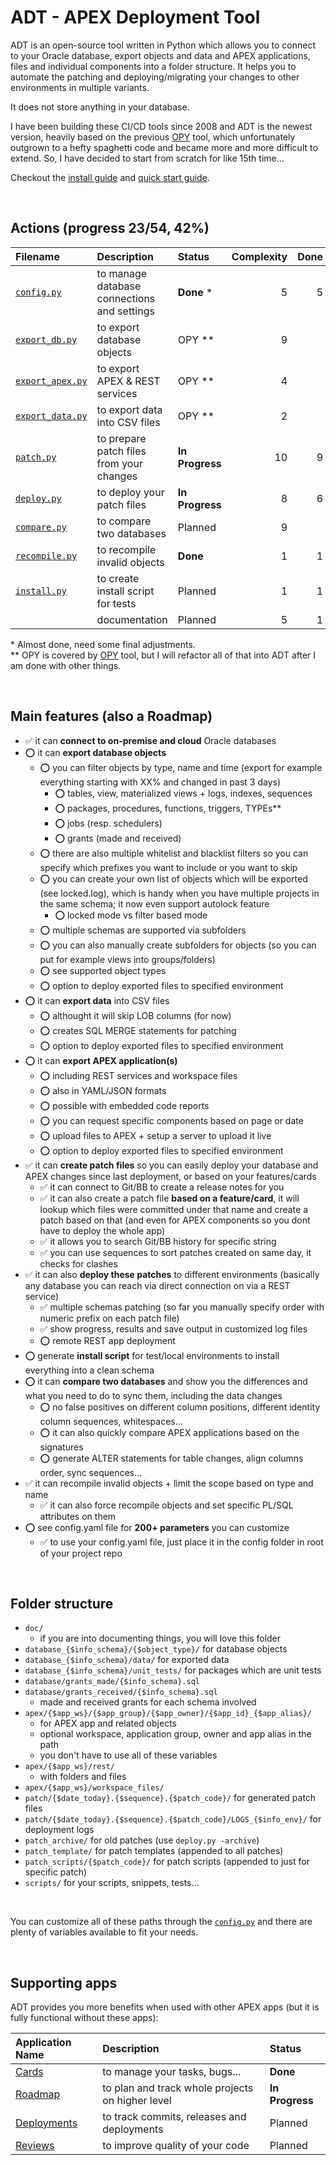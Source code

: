 # ADT - APEX Deployment Tool

ADT is an open-source tool written in Python which allows you to connect to your Oracle database, export objects and data and APEX applications, files and individual components into a folder structure.
It helps you to automate the patching and deploying/migrating your changes to other environments in multiple variants.

It does not store anything in your database.

I have been building these CI/CD tools since 2008 and ADT is the newest version, heavily based on the previous [OPY](https://github.com/jkvetina/OPY/tree/master) tool, which unfortunately outgrown to a hefty spaghetti code and became more and more difficult to extend. So, I have decided to start from scratch for like 15th time...

Checkout the [install guide](./doc/install.md) and <ins>quick start guide</ins>.

&nbsp;

## Actions (progress 23/54, 42%)

| Filename                                 | Description                                    | Status          | Complexity | Done
| :-------                                 | :----------                                    | :-----          | ---------: | ---:
| [`config.py`](./doc/config.md)           | to manage database connections and settings    | __Done__ *      |          5 | 5
| [`export_db.py`](./doc/export_db.md)     | to export database objects                     | OPY **          |          9 |
| [`export_apex.py`](./doc/export_apex.md) | to export APEX & REST services                 | OPY **          |          4 |
| [`export_data.py`](./doc/export_data.md) | to export data into CSV files                  | OPY **          |          2 |
| [`patch.py`](./doc/patch.md)             | to prepare patch files from your changes       | __In Progress__ |         10 | 9
| [`deploy.py`](./doc/deploy.md)           | to deploy your patch files                     | __In Progress__ |          8 | 6
| [`compare.py`](./doc/compare.md)         | to compare two databases                       | Planned         |          9 |
| [`recompile.py`](./doc/recompile.md)     | to recompile invalid objects                   | __Done__        |          1 | 1
| [`install.py`](./doc/install.md)         | to create install script for tests             | Planned         |          1 | 1
|                                          | documentation                                  | Planned         |          5 | 1

\* Almost done, need some final adjustments.\
\** OPY is covered by [OPY](https://github.com/jkvetina/OPY/tree/master) tool, but I will refactor all of that into ADT after I am done with other things.

&nbsp;

## Main features (also a Roadmap)

- ✅ it can __connect to on-premise and cloud__ Oracle databases
- ⭕️ it can __export database objects__
    - ⭕️ you can filter objects by type, name and time (export for example everything starting with XX% and changed in past 3 days)
        - ⭕️ tables, view, materialized views + logs, indexes, sequences
        - ⭕️ packages, procedures, functions, triggers, TYPEs**
        - ⭕️ jobs (resp. schedulers)
        - ⭕️ grants (made and received)
    - ⭕️ there are also multiple whitelist and blacklist filters so you can specify which prefixes you want to include or you want to skip
    - ⭕️ you can create your own list of objects which will be exported (see locked.log), which is handy when you have multiple projects in the same schema; it now even support autolock feature
        - ⭕️ locked mode vs filter based mode
    - ⭕️ multiple schemas are supported via subfolders
    - ⭕️ you can also manually create subfolders for objects (so you can put for example views into groups/folders)
    - ⭕️ see supported object types
    - ⭕️ option to deploy exported files to specified environment
- ⭕️ it can __export data__ into CSV files
    - ⭕️ althought it will skip LOB columns (for now)
    - ⭕️ creates SQL MERGE statements for patching
    - ⭕️ option to deploy exported files to specified environment
- ⭕️ it can __export APEX application(s)__
    - ⭕️ including REST services and workspace files
    - ⭕️ also in YAML/JSON formats
    - ⭕️ possible with embedded code reports
    - ⭕️ you can request specific components based on page or date
    - ⭕️ upload files to APEX + setup a server to upload it live
    - ⭕️ option to deploy exported files to specified environment
- ✅ it can __create patch files__ so you can easily deploy your database and APEX changes since last deployment, or based on your features/cards
    - ✅ it can connect to Git/BB to create a release notes for you
    - ✅ it can also create a patch file __based on a feature/card__, it will lookup which files were committed under that name and create a patch based on that (and even for APEX components so you dont have to deploy the whole app)
    - ✅ it allows you to search Git/BB history for specific string
    - ✅ you can use sequences to sort patches created on same day, it checks for clashes
- ✅ it can also __deploy these patches__ to different environments (basically any database you can reach via direct connection on via a REST service)
    - ✅ multiple schemas patching (so far you manually specify order with numeric prefix on each patch file)
    - ✅ show progress, results and save output in customized log files
    - ⭕️ remote REST app deployment
- ⭕️ generate __install script__ for test/local environments to install everything into a clean schema
- ⭕️ it can __compare two databases__ and show you the differences and what you need to do to sync them, including the data changes
    - ⭕️ no false positives on different column positions, different identity column sequences, whitespaces...
    - ⭕️ it can also quickly compare APEX applications based on the signatures
    - ⭕️ generate ALTER statements for table changes, align columns order, sync sequences...
- ✅ it can recompile invalid objects + limit the scope based on type and name
    - ✅ it can also force recompile objects and set specific PL/SQL attributes on them  
- ⭕️ see config.yaml file for __200+ parameters__ you can customize
    - ✅ to use your config.yaml file, just place it in the config folder in root of your project repo

&nbsp;

## Folder structure

- `doc/`
    - if you are into documenting things, you will love this folder
- `database_{$info_schema}/{$object_type}/` for database objects
- `database_{$info_schema}/data/` for exported data
- `database_{$info_schema}/unit_tests/` for packages which are unit tests
- `database/grants_made/{$info_schema}.sql`
- `database/grants_received/{$info_schema}.sql`
    - made and received grants for each schema involved
- `apex/{$app_ws}/{$app_group}/{$app_owner}/{$app_id}_{$app_alias}/`
    - for APEX app and related objects
    - optional workspace, application group, owner and app alias in the path
    - you don't have to use all of these variables
- `apex/{$app_ws}/rest/`
    - with folders and files
- `apex/{$app_ws}/workspace_files/`
- `patch/{$date_today}.{$sequence}.{$patch_code}/` for generated patch files
- `patch/{$date_today}.{$sequence}.{$patch_code}/LOGS_{$info_env}/` for deployment logs
- `patch_archive/` for old patches (use `deploy.py -archive`)
- `patch_template/` for patch templates (appended to all patches)
- `patch_scripts/{$patch_code}/` for patch scripts (appended to just for specific patch)
- `scripts/` for your scripts, snippets, tests...

&nbsp;

You can customize all of these paths through the [`config.py`](./doc/config.md) and there are plenty of variables available to fit your needs.

&nbsp;

## Supporting apps

ADT provides you more benefits when used with other APEX apps (but it is fully functional without these apps):

| Application Name                                              | Description                                       | Status
| :---------------                                              | :----------                                       | :-----
| [Cards](https://github.com/jkvetina/MASTER_TASKS)             | to manage your tasks, bugs...                     | __Done__
| [Roadmap](https://github.com/jkvetina/MASTER_ROADMAPS)        | to plan and track whole projects on higher level  | __In Progress__
| [Deployments](https://github.com/jkvetina/MASTER_DEPLOYMENTS) | to track commits, releases and deployments        | Planned
| [Reviews](https://github.com/jkvetina/MASTER_REVIEWS)         | to improve quality of your code                   | Planned

